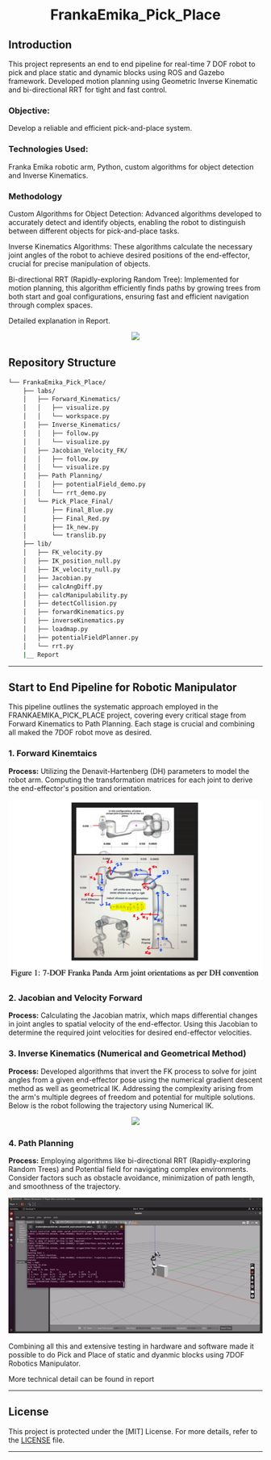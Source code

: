 <div align="center">
<!-- <p align="center">
  <img src="https://raw.githubusercontent.com/PKief/vscode-material-icon-theme/ec559a9f6bfd399b82bb44393651661b08aaf7ba/icons/folder-markdown-open.svg" width="100" />
</p> -->
<p align="center">
    <h1 align="center">FrankaEmika_Pick_Place</h1>
</p>
</div>

## Introduction
This project represents an end to end pipeline for real-time 7 DOF robot to pick and place static and dynamic blocks using ROS and Gazebo framework. Developed motion planning using Geometric Inverse Kinematic and bi-directional RRT for tight and fast control.


### Objective:
Develop a reliable and efficient pick-and-place system.
### Technologies Used: 
Franka Emika robotic arm, Python, custom algorithms for object detection and Inverse Kinematics.


### Methodology 
Custom Algorithms for Object Detection: Advanced algorithms developed to accurately detect and identify objects, enabling the robot to distinguish between different objects for pick-and-place tasks.

Inverse Kinematics Algorithms: These algorithms calculate the necessary joint angles of the robot to achieve desired positions of the end-effector, crucial for precise manipulation of objects.

Bi-directional RRT (Rapidly-exploring Random Tree): Implemented for motion planning, this algorithm efficiently finds paths by growing trees from both start and goal configurations, ensuring fast and efficient navigation through complex spaces.

Detailed explanation in Report.
<p align="center">
  <img src="imgs/final.gif">
</p>
<!-- ![FRANKAEMIKA_PICK_PLACE Project Video](imgs/final.gif) -->

##  Repository Structure

```sh
└── FrankaEmika_Pick_Place/
    ├── labs/
    │   ├── Forward_Kinematics/
    │   │   ├── visualize.py
    │   │   └── workspace.py
    │   ├── Inverse_Kinematics/
    │   │   ├── follow.py
    │   │   └── visualize.py
    │   ├── Jacobian_Velocity_FK/
    │   │   ├── follow.py
    │   │   └── visualize.py
    │   ├── Path Planning/
    │   │   ├── potentialField_demo.py
    │   │   └── rrt_demo.py
    │   └── Pick_Place_Final/
    │       ├── Final_Blue.py
    │       ├── Final_Red.py
    │       ├── Ik_new.py
    │       └── translib.py
    ├── lib/
    │   ├── FK_velocity.py
    │   ├── IK_position_null.py
    │   ├── IK_velocity_null.py
    │   ├── Jacobian.py
    │   ├── calcAngDiff.py
    │   ├── calcManipulability.py
    │   ├── detectCollision.py
    │   ├── forwardKinematics.py
    │   ├── inverseKinematics.py
    │   ├── loadmap.py
    │   ├── potentialFieldPlanner.py
    │   └── rrt.py
    |__ Report 
```

---

##  Start to End Pipeline for Robotic Manipulator

This pipeline outlines the systematic approach employed in the FRANKAEMIKA_PICK_PLACE project, covering every critical stage from Forward Kinematics to Path Planning. Each stage is crucial and combining all maked the 7DOF robot move as desired.

### 1. Forward Kinemtaics

<!-- <details closed><summary>Forward Kinematics</summary> -->
<b>Process:</b>
Utilizing the Denavit-Hartenberg (DH) parameters to model the robot arm. Computing the transformation matrices for each joint to derive the end-effector's position and orientation.


<p align="center">
  <img src="imgs/DH_Parameters.png">
</p>

### 2. Jacobian and Velocity Forward 

<b>Process:</b>
Calculating the Jacobian matrix, which maps differential changes in joint angles to spatial velocity of the end-effector.
Using this Jacobian to determine the required joint velocities for desired end-effector velocities.

### 3. Inverse Kinematics  (Numerical and Geometrical Method)

<b>Process:</b>
Developed algorithms that invert the FK process to solve for joint angles from a given end-effector pose using the numerical gradient descent method as well as geometrical IK. Addressing the complexity arising from the arm's multiple degrees of freedom and potential for multiple solutions. Below is the robot following the trajectory using Numerical IK.

<!-- ![FRANKAEMIKA_PICK_PLACE FK](imgs/ik.gif) -->
<p align="center">
  <img src="imgs/ik.gif">
</p>

### 4. Path Planning 
<b>Process:</b>
Employing algorithms like bi-directional RRT (Rapidly-exploring Random Trees) and Potential field for navigating complex environments. Consider factors such as obstacle avoidance, minimization of path length, and smoothness of the trajectory.

<!-- ![FRANKAEMIKA_PICK_PLACE path](imgs/pathplanning.gif) -->
<p align="center">
  <img src="imgs/pathplanning.gif">
</p>

Combining all this and extensive testing in hardware and software made it possible to do Pick and Place of static and dyanmic blocks using 7DOF Robotics Manipulator.

More technical detail can be found in report


---

##  License

This project is protected under the [MIT] License. For more details, refer to the [LICENSE](https://choosealicense.com/licenses/mit/) file.

---

